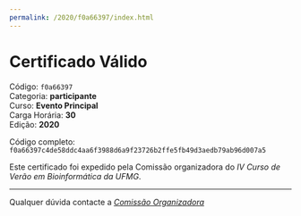 ```yaml
---
permalink: /2020/f0a66397/index.html
---
```


# Certificado Válido

Código: `f0a66397`<br>
Categoria: **participante**<br>
Curso: **Evento Principal**<br>
Carga Horária: **30**<br>
Edição: **2020**<br>


Código completo: `f0a66397c4de58ddc4aa6f3988d6a9f23726b2ffe5fb49d3aedb79ab96d007a5`


Este certificado foi expedido pela Comissão organizadora do *IV Curso de Verão em Bioinformática da UFMG*.

----

Qualquer dúvida contacte a [_Comissão Organizadora_](<mailto:cursobioinfoufmg@gmail.com$subject=[Certificados]>)

